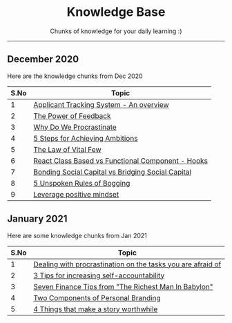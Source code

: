 <h1 align="center">Knowledge Base</h1>

<p align="center">Chunks of knowledge for your daily learning :)</p>

***

## December 2020

Here are the knowledge chunks from Dec 2020

| S.No   |      Topic      |
|--------|-----------------|
| 1      | [Applicant Tracking System - An overview](./Dec2020/1/) | 
| 2      | [The Power of Feedback](./Dec2020/2/) | 
| 3      | [Why Do We Procrastinate](./Dec2020/3/) |
| 4      | [5 Steps for Achieving Ambitions](./Dec2020/4/) |
| 5      | [The Law of Vital Few](./Dec2020/5/) |
| 6      | [React Class Based vs Functional Component - Hooks](./Dec2020/6/) |
| 7      | [Bonding Social Capital vs Bridging Social Capital](./Dec2020/7/) |
| 8      | [5 Unspoken Rules of Bogging](./Dec2020/8/) |
| 9      | [Leverage positive mindset](./Dec2020/9/) |

## January 2021

Here are some knowledge chunks from Jan 2021

| S.No   |      Topic      |
|--------|-----------------|
| 1      | [Dealing with procrastination on the tasks you are afraid of](./Jan2021/1/) |
| 2      | [3 Tips for increasing self-accountability](./Jan2021/2/) |
| 3      | [Seven Finance Tips from "The Richest Man In Babylon"](./Jan2021/3/) |
| 4      | [Two Components of Personal Branding](./Jan2021/4/) |
| 5      | [4 Things that make a story worthwhile](./Jan2021/5/) |
